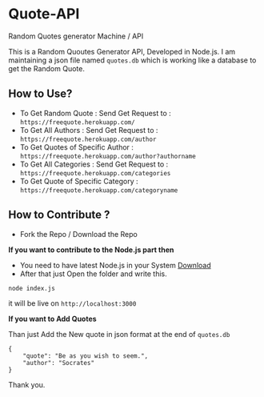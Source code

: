 # Quote-API
Random Quotes generator Machine / API 

This is a Random Quoutes Generator API, Developed in Node.js. I am maintaining a json file named `quotes.db` which is working like a database to get the Random Quote. 

## How to Use?

- To Get Random Quote : Send Get Request to : `https://freequote.herokuapp.com/`
- To Get All Authors : Send Get Request to : `https://freequote.herokuapp.com/author`
- To Get Quotes of Specific Author : `https://freequote.herokuapp.com/author?authorname`
- To Get All Categories : Send Get Request to : `https://freequote.herokuapp.com/categories` 
- To Get Quote of Specific Category : `https://freequote.herokuapp.com/categoryname`

## How to Contribute ?

- Fork the Repo / Download the Repo

**If you want to contribute to the Node.js part then**

- You need to have latest Node.js in your System [Download](https://nodejs.org/en/download/)
- After that just Open the folder and write this.

```
node index.js
```
it will be live on `http://localhost:3000`

**If you want to Add Quotes**

Than just Add the New quote in json format at the end of `quotes.db`

```
{
    "quote": "Be as you wish to seem.",
    "author": "Socrates"
}
```

Thank you.
